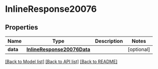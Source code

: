 # InlineResponse20076

## Properties
Name | Type | Description | Notes
------------ | ------------- | ------------- | -------------
**data** | [**InlineResponse20076Data**](InlineResponse20076Data.md) |  | [optional] 

[[Back to Model list]](../README.md#documentation-for-models) [[Back to API list]](../README.md#documentation-for-api-endpoints) [[Back to README]](../README.md)


